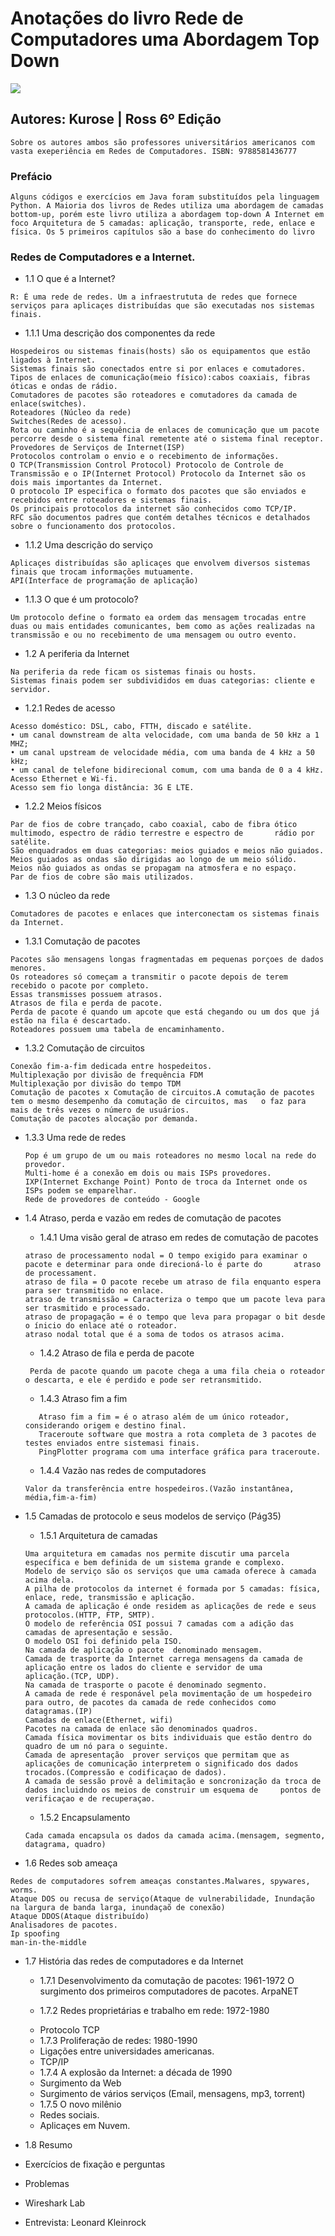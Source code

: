# Anotações do livro Rede de Computadores uma Abordagem Top Down
![](https://images-na.ssl-images-amazon.com/images/I/71afmekhEBL.jpg)

## Autores: Kurose | Ross 6º Edição
`Sobre os autores ambos são professores universitários americanos com vasta exeperiência em Redes de Computadores.
ISBN: 9788581436777`

### Prefácio
`Alguns códigos e exercícios em Java foram substituídos pela linguagem Python.
A Maioria dos livros de Redes utiliza uma abordagem de camadas bottom-up, porém este livro utiliza a abordagem top-down
A Internet em foco
Arquitetura de 5 camadas: aplicação, transporte, rede, enlace e física.
Os 5 primeiros capítulos são a base do conhecimento do livro`

### Redes de Computadores e a Internet.
- 1.1 O que é a Internet?
```
R: É uma rede de redes. Um a infraestrututa de redes que fornece serviços para aplicaçes distribuídas que são executadas nos sistemas finais. 
```
  - 1.1.1 Uma descrição dos componentes da rede
  ```
  Hospedeiros ou sistemas finais(hosts) são os equipamentos que estão ligados à Internet.
  Sistemas finais são conectados entre si por enlaces e comutadores.
  Tipos de enlaces de comunicação(meio físico):cabos coaxiais, fibras óticas e ondas de rádio. 
  Comutadores de pacotes são roteadores e comutadores da camada de enlace(switches).
  Roteadores (Núcleo da rede)
  Switches(Redes de acesso).
  Rota ou caminho é a sequência de enlaces de comunicação que um pacote percorre desde o sistema final remetente até o sistema final receptor.
  Provedores de Serviços de Internet(ISP)
  Protocolos controlam o envio e o recebimento de informações.
  O TCP(Transmission Control Protocol) Protocolo de Controle de Transmissão e o IP(Internet Protocol) Protocolo da Internet são os dois mais importantes da Internet.
  O protocolo IP especifica o formato dos pacotes que são enviados e recebidos entre roteadores e sistemas finais.
  Os principais protocolos da internet são conhecidos como TCP/IP.
  RFC são documentos padres que contém detalhes técnicos e detalhados sobre o funcionamento dos protocolos.
  
  ```
  - 1.1.2 Uma descrição do serviço
  ```
  Aplicaçes distribuídas são aplicaçes que envolvem diversos sistemas finais que trocam informações mutuamente.
  API(Interface de programação de aplicação) 
  ```
  - 1.1.3 O que é um protocolo?
  ```
  Um protocolo define o formato ea ordem das mensagem trocadas entre duas ou mais entidades comunicantes, bem como as ações realizadas na transmissão e ou no recebimento de uma mensagem ou outro evento.
  ```
- 1.2 A periferia da Internet
```
Na periferia da rede ficam os sistemas finais ou hosts.
Sistemas finais podem ser subdivididos em duas categorias: cliente e servidor.
```
  - 1.2.1 Redes de acesso
  ```
  Acesso doméstico: DSL, cabo, FTTH, discado e satélite.
• um canal downstream de alta velocidade, com uma banda de 50 kHz a 1 MHZ;
• um canal upstream de velocidade média, com uma banda de 4 kHz a 50 kHz;
• um canal de telefone bidirecional comum, com uma banda de 0 a 4 kHz.
Acesso Ethernet e Wi-fi.
Acesso sem fio longa distância: 3G E LTE.
  ```
  - 1.2.2 Meios físicos
  ```
  Par de fios de cobre trançado, cabo coaxial, cabo de fibra ótico multimodo, espectro de rádio terrestre e espectro de       rádio por satélite.
  São enquadrados em duas categorias: meios guiados e meios não guiados.
  Meios guiados as ondas são dirigidas ao longo de um meio sólido.
  Meios não guiados as ondas se propagam na atmosfera e no espaço.
  Par de fios de cobre são mais utilizados.
  ```
- 1.3 O núcleo da rede
```
Comutadores de pacotes e enlaces que interconectam os sistemas finais da Internet.
```
  - 1.3.1 Comutação de pacotes
  ```
  Pacotes são mensagens longas fragmentadas em pequenas porçoes de dados menores.
  Os roteadores só começam a transmitir o pacote depois de terem recebido o pacote por completo.
  Essas transmisses possuem atrasos.
  Atrasos de fila e perda de pacote.
  Perda de pacote é quando um apcote que está chegando ou um dos que já estão na fila é descartado.
  Roteadores possuem uma tabela de encaminhamento.
  ```
  - 1.3.2 Comutação de circuitos
  ```
  Conexão fim-a-fim dedicada entre hospedeitos.
  Multiplexação por divisão de frequência FDM
  Multiplexação por divisão do tempo TDM
  Comutação de pacotes x Comutação de circuitos.A comutação de pacotes tem o mesmo desempenho da comutação de circuitos, mas   o faz para mais de três vezes o número de usuários.
  Comutação de pacotes alocação por demanda.
  ```
  - 1.3.3 Uma rede de redes
    ```
    Pop é um grupo de um ou mais roteadores no mesmo local na rede do provedor.
    Multi-home é a conexão em dois ou mais ISPs provedores.
    IXP(Internet Exchange Point) Ponto de troca da Internet onde os ISPs podem se emparelhar.
    Rede de provedores de conteúdo - Google
    ```
- 1.4 Atraso, perda e vazão em redes de comutação de pacotes
  - 1.4.1 Uma visão geral de atraso em redes de comutação de pacotes
  ```
  atraso de processamento nodal = O tempo exigido para examinar o pacote e determinar para onde direcioná-lo é parte do       atraso de processament.
  atraso de fila = O pacote recebe um atraso de fila enquanto espera para ser transmitido no enlace.
  atraso de transmissão = Caracteriza o tempo que um pacote leva para ser trasmitido e processado.
  atraso de propagação = é o tempo que leva para propagar o bit desde o ínicio do enlace até o roteador.
  atraso nodal total que é a soma de todos os atrasos acima.
  ```
  - 1.4.2 Atraso de fila e perda de pacote
  ```
   Perda de pacote quando um pacote chega a uma fila cheia o roteador o descarta, e ele é perdido e pode ser retransmitido.
  ```
 
  - 1.4.3 Atraso fim a fim
  ```
     Atraso fim a fim = é o atraso além de um único roteador, considerando origem e destino final.
     Traceroute software que mostra a rota completa de 3 pacotes de testes enviados entre sistemasi finais.
     PingPlotter programa com uma interface gráfica para traceroute.
  ```

  - 1.4.4 Vazão nas redes de computadores
  ```
  Valor da transferência entre hospedeiros.(Vazão instantânea, média,fim-a-fim)
  ```
- 1.5 Camadas de protocolo e seus modelos de serviço (Pág35)
  - 1.5.1 Arquitetura de camadas
  ```
  Uma arquitetura em camadas nos permite discutir uma parcela específica e bem definida de um sistema grande e complexo.
  Modelo de serviço são os serviços que uma camada oferece à camada acima dela.
  A pilha de protocolos da internet é formada por 5 camadas: física, enlace, rede, transmissão e aplicação.
  A camada de aplicação é onde residem as aplicações de rede e seus protocolos.(HTTP, FTP, SMTP).
  O modelo de referência OSI possui 7 camadas com a adição das camadas de apresentação e sessão.
  O modelo OSI foi definido pela ISO.
  Na camada de aplicação o pacote  denominado mensagem.
  Camada de trasporte da Internet carrega mensagens da camada de aplicação entre os lados do cliente e servidor de uma         aplicação.(TCP, UDP).
  Na camada de trasporte o pacote é denominado segmento.
  A camada de rede é responável pela movimentação de um hospedeiro para outro, de pacotes da camada de rede conhecidos como   datagramas.(IP)
  Camadas de enlace(Ethernet, wifi) 
  Pacotes na camada de enlace são denominados quadros.
  Camada física movimentar os bits individuais que estão dentro do quadro de um nó para o seguinte.
  Camada de apresentação  prover serviços que permitam que as aplicações de comunicação interpretem o significado dos dados   trocados.(Compressão e codificaçao de dados).
  A camada de sessão provê a delimitação e soncronização da troca de dados incluidndo os meios de construir um esquema de     pontos de verificaçao e de recuperaçao. 
  ```
  - 1.5.2 Encapsulamento
  ```
  Cada camada encapsula os dados da camada acima.(mensagem, segmento, datagrama, quadro)
  ```
- 1.6 Redes sob ameaça
```
Redes de computadores sofrem ameaças constantes.Malwares, spywares, worms.
Ataque DOS ou recusa de serviço(Ataque de vulnerabilidade, Inundação na largura de banda larga, inundaçaõ de conexão)
Ataque DDOS(Ataque distribuído)
Analisadores de pacotes.
Ip spoofing
man-in-the-middle
```
- 1.7 História das redes de computadores e da Internet
  - 1.7.1 Desenvolvimento da comutação de pacotes: 1961-1972
  O surgimento dos primeiros computadores de pacotes.
  ArpaNET
  
  - 1.7.2 Redes proprietárias e trabalho em rede: 1972-1980
  * Protocolo TCP
  - 1.7.3 Proliferação de redes: 1980-1990
  * Ligações entre universidades americanas.
  * TCP/IP
  
  - 1.7.4 A explosão da Internet: a década de 1990
  * Surgimento da Web
  * Surgimento de vários serviços (Email, mensagens, mp3, torrent)
  
  - 1.7.5 O novo milênio
  * Redes sociais.
  * Aplicaçes em Nuvem.
  
- 1.8 Resumo
- Exercícios de fixação e perguntas
- Problemas
- Wireshark Lab
- Entrevista: Leonard Kleinrock


